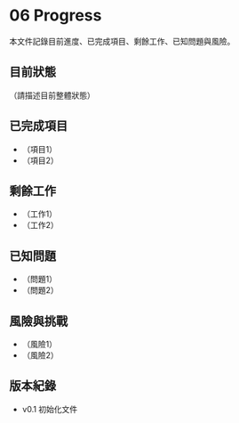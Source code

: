 # 06 Progress

本文件記錄目前進度、已完成項目、剩餘工作、已知問題與風險。

## 目前狀態
（請描述目前整體狀態）

## 已完成項目
- （項目1）
- （項目2）

## 剩餘工作
- （工作1）
- （工作2）

## 已知問題
- （問題1）
- （問題2）

## 風險與挑戰
- （風險1）
- （風險2）

## 版本紀錄
- v0.1 初始化文件
